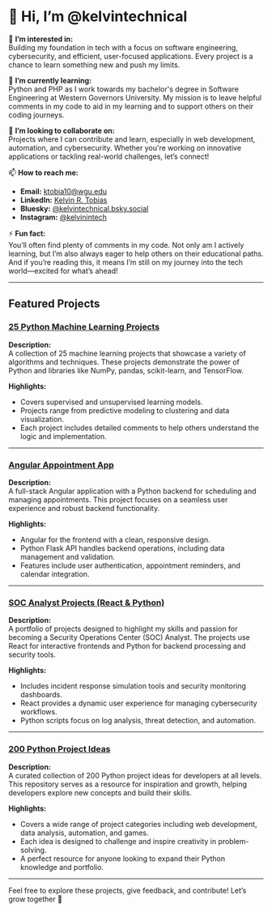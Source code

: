 # 👋 Hi, I’m @kelvintechnical  

👀 **I’m interested in:**  
Building my foundation in tech with a focus on software engineering, cybersecurity, and efficient, user-focused applications. Every project is a chance to learn something new and push my limits.

🌱 **I’m currently learning:**  
Python and PHP as I work towards my bachelor's degree in Software Engineering at Western Governors University. My mission is to leave helpful comments in my code to aid in my learning and to support others on their coding journeys.

🤝 **I’m looking to collaborate on:**  
Projects where I can contribute and learn, especially in web development, automation, and cybersecurity. Whether you're working on innovative applications or tackling real-world challenges, let’s connect!

📫 **How to reach me:**  
- **Email:** [ktobia10@wgu.edu](mailto:ktobia10@wgu.edu)  
- **LinkedIn:** [Kelvin R. Tobias](https://www.linkedin.com/in/kelvin-r-tobias-211949219/)  
- **Bluesky:** [@kelvintechnical.bsky.social](https://bsky.app/profile/kelvintechnical.bsky.social)  
- **Instagram:** [@kelvinintech](https://www.instagram.com/kelvinintech/)  

⚡ **Fun fact:**  
You’ll often find plenty of comments in my code. Not only am I actively learning, but I’m also always eager to help others on their educational paths. And if you’re reading this, it means I’m still on my journey into the tech world—excited for what’s ahead!

---

## Featured Projects  

### [25 Python Machine Learning Projects](https://github.com/kelvintechnical/25-Python-Machine-Learning-Projects)  
**Description:**  
A collection of 25 machine learning projects that showcase a variety of algorithms and techniques. These projects demonstrate the power of Python and libraries like NumPy, pandas, scikit-learn, and TensorFlow.  

**Highlights:**  
- Covers supervised and unsupervised learning models.  
- Projects range from predictive modeling to clustering and data visualization.  
- Each project includes detailed comments to help others understand the logic and implementation.  

---

### [Angular Appointment App](https://github.com/kelvintechnical/AngularAppointmentApp)  
**Description:**  
A full-stack Angular application with a Python backend for scheduling and managing appointments. This project focuses on a seamless user experience and robust backend functionality.  

**Highlights:**  
- Angular for the frontend with a clean, responsive design.  
- Python Flask API handles backend operations, including data management and validation.  
- Features include user authentication, appointment reminders, and calendar integration.  

---

### [SOC Analyst Projects (React & Python)](https://github.com/kelvintechnical/SOC-Analyst-projects)  
**Description:**  
A portfolio of projects designed to highlight my skills and passion for becoming a Security Operations Center (SOC) Analyst. The projects use React for interactive frontends and Python for backend processing and security tools.  

**Highlights:**  
- Includes incident response simulation tools and security monitoring dashboards.  
- React provides a dynamic user experience for managing cybersecurity workflows.  
- Python scripts focus on log analysis, threat detection, and automation.  

---

### [200 Python Project Ideas](https://github.com/kelvintechnical/200-Python-Project-Ideas)  
**Description:**  
A curated collection of 200 Python project ideas for developers at all levels. This repository serves as a resource for inspiration and growth, helping developers explore new concepts and build their skills.  

**Highlights:**  
- Covers a wide range of project categories including web development, data analysis, automation, and games.  
- Each idea is designed to challenge and inspire creativity in problem-solving.  
- A perfect resource for anyone looking to expand their Python knowledge and portfolio.  

---

Feel free to explore these projects, give feedback, and contribute! Let’s grow together 🚀  
